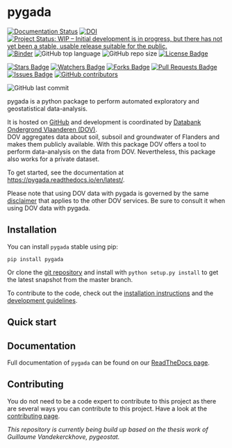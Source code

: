 # pygada
[![Documentation Status](https://readthedocs.org/projects/pygada/badge/?version=latest)](https://pygada.readthedocs.io/en/latest/?badge=latest)
[![DOI](https://zenodo.org/badge/617938141.svg)](https://zenodo.org/badge/latestdoi/617938141)
[![Project Status: WIP – Initial development is in progress, but there has not yet been a stable, usable release suitable for the public.](https://www.repostatus.org/badges/latest/wip.svg)](https://www.repostatus.org/#wip)
[![Binder](https://mybinder.org/badge_logo.svg)](https://mybinder.org/v2/gh/dov-vlaanderen/pygada/main?filepath=docs%2Fnotebooks)
![GitHub top language](https://img.shields.io/github/languages/top/DOV-Vlaanderen/pygada)
![GitHub repo size](https://img.shields.io/github/repo-size/DOV-Vlaanderen/pygada)
<a href="https://github.com/DOV-Vlaanderen/pygada/blob/master/LICENSE"><img src="https://img.shields.io/github/license/DOV-Vlaanderen/pygada?color=2b9348" alt="License Badge"/></a>

<a href="https://github.com/DOV-Vlaanderen/pygada/stargazers"><img src="https://img.shields.io/github/stars/DOV-Vlaanderen/pygada" alt="Stars Badge"/></a>
<a href="https://github.com/DOV-Vlaanderen/pygada/watchers"><img src="https://img.shields.io/github/watchers/DOV-Vlaanderen/pygada" alt="Watchers Badge"/></a>
<a href="https://github.com/DOV-Vlaanderen/pygada/network/members"><img src="https://img.shields.io/github/forks/DOV-Vlaanderen/pygada" alt="Forks Badge"/></a>
<a href="https://github.com/DOV-Vlaanderen/pygada/pulls"><img src="https://img.shields.io/github/issues-pr/DOV-Vlaanderen/pygada" alt="Pull Requests Badge"/></a>
<a href="https://github.com/DOV-Vlaanderen/pygada/issues"><img src="https://img.shields.io/github/issues/DOV-Vlaanderen/pygada" alt="Issues Badge"/></a>
<a href="https://github.com/DOV-Vlaanderen/pygada/graphs/contributors"><img alt="GitHub contributors" src="https://img.shields.io/github/contributors/DOV-Vlaanderen/pygada?color=2b9348"></a>

![GitHub last commit](https://img.shields.io/github/last-commit/DOV-Vlaanderen/pygada)

pygada is a python package to perform automated exploratory and geostatistical data-analysis.

It is hosted on [GitHub](https://github.com/DOV-Vlaanderen/pygada) and development is coordinated by [Databank Ondergrond Vlaanderen (DOV)](https://www.dov.vlaanderen.be). \
DOV aggregates data about soil, subsoil and groundwater of Flanders and makes them publicly available.
With this package DOV offers a tool to perform data-analysis on the data from DOV. Nevertheless, this package also works for a private dataset.

To get started, see the documentation at https://pygada.readthedocs.io/en/latest/.

Please note that using DOV data with pygada is governed by the same [disclaimer](https://www.dov.vlaanderen.be/page/disclaimer) that applies to the other DOV services. Be sure to consult it when using DOV data with pygada.

## Installation

You can install `pygada` stable using pip:

```shell script
pip install pygada
```

Or clone the [git repository](https://github.com/DOV-Vlaanderen/pygada) and install with `python setup.py install` to get the latest snapshot from the master branch.

To contribute to the code, check out the [installation instructions](https://pygada.readthedocs.io/en/stable/installation.html) and the [development guidelines](https://pydov.readthedocs.io/en/stable/development.html).

## Quick start

## Documentation

Full documentation of `pygada` can be found on our [ReadTheDocs page](https://pygada.readthedocs.io).

## Contributing

You do not need to be a code expert to contribute to this project as there are several ways you can contribute to
this project. Have a look at the [contributing page](https://pygada.readthedocs.io/en/latest/contributing.html).

*This repository is currently being build up based on the thesis work of Guillaume Vandekerckhove, pygeostat.*
